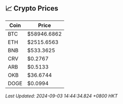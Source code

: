 ## 📈 Crypto Prices

| Coin | Price |
| ---- | ----- |
| BTC | $58946.6862 |
| ETH | $2515.6563 |
| BNB | $533.3625 |
| CRV | $0.2767 |
| ARB | $0.5133 |
| OKB | $36.6744 |
| DOGE | $0.0994 |

_Last Updated: 2024-09-03 14:44:34.824 +0800 HKT_